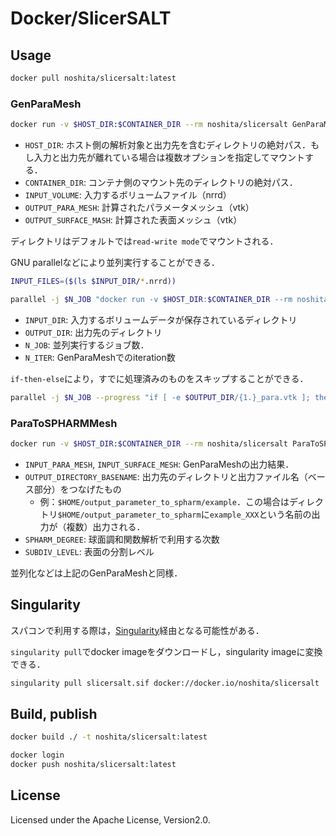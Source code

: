 # Docker/SlicerSALT

## Usage

```sh
docker pull noshita/slicersalt:latest
```

### GenParaMesh

```sh
docker run -v $HOST_DIR:$CONTAINER_DIR --rm noshita/slicersalt GenParaMeshCLP -- $INPUT_VOLUME $OUTPUT_PARA_MESH $OUTPUT_SURFACE_MASH
```

* `HOST_DIR`: ホスト側の解析対象と出力先を含むディレクトリの絶対パス．もし入力と出力先が離れている場合は複数オプションを指定してマウントする．
* `CONTAINER_DIR`: コンテナ側のマウント先のディレクトリの絶対パス．
* `INPUT_VOLUME`: 入力するボリュームファイル（nrrd）
* `OUTPUT_PARA_MESH`: 計算されたパラメータメッシュ（vtk）
* `OUTPUT_SURFACE_MASH`: 計算された表面メッシュ（vtk）

ディレクトリはデフォルトでは`read-write mode`でマウントされる．

GNU parallelなどにより並列実行することができる．

```sh
INPUT_FILES=($(ls $INPUT_DIR/*.nrrd))

parallel -j $N_JOB "docker run -v $HOST_DIR:$CONTAINER_DIR --rm noshita/slicersalt GenParaMeshCLP --iter $N_ITER -- GenParaMeshCLP -- $INPUT_DIR/{1} $OUTPUT_DIR/{1.}_para.vtk $OUTPUT_DIR/{1.}_surf.vtk" ::: ${INPUT_FILES[@]}
```

* `INPUT_DIR`: 入力するボリュームデータが保存されているディレクトリ
* `OUTPUT_DIR`: 出力先のディレクトリ
* `N_JOB`: 並列実行するジョブ数．
* `N_ITER`: GenParaMeshでのiteration数 


`if-then-else`により，すでに処理済みのものをスキップすることができる．

```sh
parallel -j $N_JOB --progress "if [ -e $OUTPUT_DIR/{1.}_para.vtk ]; then echo skip: $INPUT_DIR/{1}; else docker run -v $HOST_DIR:$CONTAINER_DIR noshita/slicersalt GenParaMeshCLP --iter $N_ITER -- $INPUT_DIR/{1} $OUTPUT_DIR/{1.}_para.vtk $OUTPUT_DIR/{1.}_surf.vtk; fi" ::: ${INPUT_FILES[@]}
```

### ParaToSPHARMMesh

```sh
docker run -v $HOST_DIR:$CONTAINER_DIR --rm noshita/slicersalt ParaToSPHARMMeshCLP --spharmDegree $SPHARM_DEGREE --subdivLevel $SUBDIV_LEVEL -- $INPUT_PARA_MESH $INPUT_SURFACE_MESH $OUTPUT_DIRECTORY_BASENAME
```
* `INPUT_PARA_MESH`, `INPUT_SURFACE_MESH`: GenParaMeshの出力結果．
* `OUTPUT_DIRECTORY_BASENAME`: 出力先のディレクトリと出力ファイル名（ベース部分）をつなげたもの
  * 例：`$HOME/output_parameter_to_spharm/example`．この場合はディレクトリ`$HOME/output_parameter_to_spharm`に`example_XXX`という名前の出力が（複数）出力される．
* `SPHARM_DEGREE`: 球面調和関数解析で利用する次数
* `SUBDIV_LEVEL`: 表面の分割レベル

並列化などは上記のGenParaMeshと同様．


## Singularity

スパコンで利用する際は，[Singularity](https://docs.sylabs.io/guides/latest/user-guide/)経由となる可能性がある．

`singularity pull`でdocker imageをダウンロードし，singularity imageに変換できる．

```sh
singularity pull slicersalt.sif docker://docker.io/noshita/slicersalt
```


## Build, publish

```sh
docker build ./ -t noshita/slicersalt:latest
```

```sh
docker login
docker push noshita/slicersalt:latest
```


## License
Licensed under the Apache License, Version2.0.